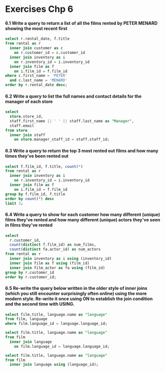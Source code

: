 # Exercises Chp 6

#### 6.1 Write a query to return a list of all the films rented by PETER MENARD showing the most recent first

```sql
select r.rental_date, f.title
from rental as r
  inner join customer as c
    on r.customer_id = c.customer_id
  inner join inventory as i
    on r.inventory_id = i.inventory_id
  inner join film as f
    on i.film_id = f.film_id
where c.first_name = 'PETER'
  and c.last_name = 'MENARD'
order by r.rental_date desc;
```

#### 6.2 Write a query to list the full names and contact details for the manager of each store

```sql
select
  store.store_id,
  staff.first_name || ' ' || staff.last_name as "Manager",
  staff.email
from store
  inner join staff
    on store.manager_staff_id = staff.staff_id;
```

#### 6.3 Write a query to return the top 3 most rented out films and how many times they've been rented out

```sql
select f.film_id, f.title, count(*)
from rental as r
  inner join inventory as i
    on r.inventory_id = i.inventory_id
  inner join film as f
    on i.film_id = f.film_id
group by f.film_id, f.title
order by count(*) desc
limit 3;
```

#### 6.4 Write a query to show for each customer how many different (unique) films they've rented and how many different (unique) actors they've seen in films they've rented

```sql
select
  r.customer_id,
  count(distinct f.film_id) as num_films,
  count(distinct fa.actor_id) as num_actors
from rental as r
  inner join inventory as i using (inventory_id)
  inner join film as f using (film_id)
  inner join film_actor as fa using (film_id)
group by r.customer_id
order by r.customer_id;
```

#### 6.5 Re-write the query below written in the older style of inner joins (which you still encounter surprisingly often online) using the more modern style. Re-write it once using ON to establish the join condition and the second time with USING.

```sql
select film.title, language.name as "language"
from film, language
where film.language_id = language.language_id;

select film.title, language.name as "language"
from film
  inner join language
    on film.language_id = language.language_id;

select film.title, language.name as "language"
from film
  inner join language using (language_id);

```

#### 

```sql

```

#### 

```sql

```

#### 

```sql

```

#### 

```sql

```

#### 

```sql

```

#### 

```sql

```

#### 

```sql

```
